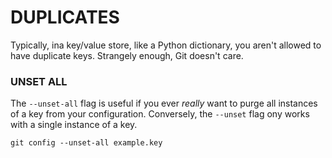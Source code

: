 # DUPLICATES

Typically, ina key/value store, like a Python dictionary, you aren't allowed to have duplicate keys. Strangely enough, Git doesn't care.

### UNSET ALL

The `--unset-all` flag is useful if you ever _really_ want to purge all instances of a key from your configuration. Conversely, the `--unset` flag ony works with a single instance of a key.

    git config --unset-all example.key
